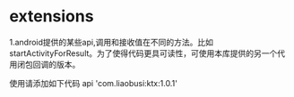 # extensions

1.android提供的某些api,调用和接收值在不同的方法。比如startActivityForResult。为了使得代码更具可读性，可使用本库提供的另一个代用闭包回调的版本。

使用请添加如下代码
api 'com.liaobusi:ktx:1.0.1'
